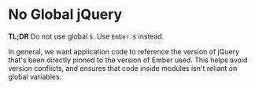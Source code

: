 # No Global jQuery

**TL;DR** Do not use global `$`. Use `Ember.$` instead.

In general, we want application code to reference the version of jQuery that's been directly pinned
to the version of Ember used. This helps avoid version conflicts, and ensures that code inside modules
isn't reliant on global variables.
